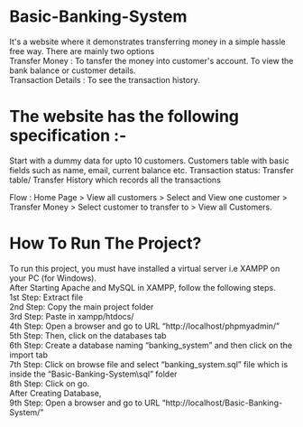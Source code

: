 # Basic-Banking-System

It's a website where it demonstrates transferring money in a simple hassle free way. There are mainly two options                                                                    
Transfer Money : To tansfer the money into customer's account. To view the bank balance or customer details.                                                                         
Transaction Details : To see the transaction history.

# The website has the following specification :- 
Start with a dummy data for upto 10 customers. Customers table with basic fields such as name, email, current balance etc. Transaction status: Transfer table/ Transfer History which records all the transactions

Flow : Home Page > View all customers > Select and View one customer > Transfer Money > Select customer to transfer to > View all Customers.

# How To Run The Project?
To run this project, you must have installed a virtual server i.e XAMPP on your PC (for Windows).                                                                                    
After Starting Apache and MySQL in XAMPP, follow the following steps.                                                                                                                
1st Step: Extract file                                                                                                                                                                                         
2nd Step: Copy the main project folder                                                                                                                                               
3rd Step: Paste in xampp/htdocs/                                                                                                                                                    
4th Step: Open a browser and go to URL “http://localhost/phpmyadmin/”                                                                                                                
5th Step: Then, click on the databases tab                                                                                                                                          
6th Step: Create a database naming “banking_system” and then click on the import tab                                                                                                
7th Step: Click on browse file and select “banking_system.sql” file which is inside the “Basic-Banking-System\sql” folder                                                                
8th Step: Click on go.                                                                                                                                                               
After Creating Database,                                                                                                                                                            
9th Step: Open a browser and go to URL “http://localhost/Basic-Banking-System/”
